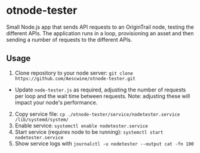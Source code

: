# otnode-tester

Small Node.js app that sends API requests to an OriginTrail node, testing the different APIs. The application runs in a loop, provisioning an asset and then sending a number of requests to the different APIs.

## Usage

1. Clone repository to your node server: `git clone https://github.com/Aescwine/otnode-tester.git`
 - Update `node-tester.js` as required, adjusting the number of requests per loop and the wait time between requests. Note: adjusting these will impact your node's performance.
2. Copy service file: `cp ./otnode-tester/service/nodetester.service /lib/systemd/system/`
3. Enable service: `systemctl enable nodetester.service`
4. Start service (requires node to be running): `systemctl start nodetester.service`
5. Show service logs with `journalctl -u nodetester --output cat -fn 100`